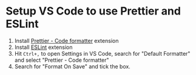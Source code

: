 # Setup VS Code to use Prettier and ESLint

1. Install [Prettier - Code formatter](https://marketplace.visualstudio.com/items?itemName=esbenp.prettier-vscode) extension
1. Install [ESLint](https://marketplace.visualstudio.com/items?itemName=dbaeumer.vscode-eslint) extension
1. Hit `Ctrl+,` to open Settings in VS Code, search for "Default Formatter" and select "Prettier - Code formatter"
1. Search for "Format On Save" and tick the box.
